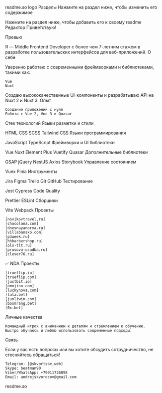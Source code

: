 readme.so logo
Разделы
Нажмите на раздел ниже, чтобы изменить его содержимое

Нажмите на раздел ниже, чтобы добавить его к своему readme
Редактор
Приветствую!

Превью

Я — Middle Frontend Developer с более чем 7-летним стажем в разработке пользовательских интерфейсов для веб-приложений.
О себе

Уверенно работаю с современными фреймворками и библиотеками, такими как:

    Vue
    Nuxt

Создаю высококачественные UI-компоненты и разрабатываю API на Nuxt 2 и Nuxt 3.
Опыт

    Создание приложений с нуля
    Работа с Vue 2, Vue 3 и Quasar

Стек технологий
Языки разметки и стили

HTML CSS SCSS Tailwind CSS
Языки программирования

JavaScript TypeScript
Фреймворки и UI библиотеки

Vue Nuxt Element Plus Vuetify Quasar
Дополнительные библиотеки

GSAP jQuery NestJS Axios Storybook
Управление состоянием

Vuex Pinia
Инструменты

Jira Figma Trello Git GitHub
Тестирование

Jest Cypress
Code Quality

Prettier ESLint
Сборщики

Vite Webpack
Проекты

    [novikovtravel.ru]
    [chocolana.com]
    [dnevnayanorma.ru]
    [villabansko.com]
    [p3week.ru]
    [hhbarbershop.ru]
    [ols-tlt.ru]
    [prusovo-usadba.ru]
    [clever76.ru]

✅ NDA Проекты:

    [trueflip.io]
    [trueflip.com]
    [justbit.io]
    [emojino.com]
    [luckynova.com]
    [lala.bet]
    [junliwin.com]
    [boomrang.bet]
    [0x.bet]

Личные качества

    Командный игрок с вниманием к деталям и стремлением к обучению.
    Быстро обучаюсь и люблю использовать современные подходы.

Связь

Если у вас есть вопросы или вы хотите обсудить сотрудничество, не стесняйтесь обращаться!

    Telegram: [@skvortsov_web]
    Skype: beatman90
    Viber/WhatsApp: +79011726898
    Email: andrejskvorocov@gmail.com

readme.so
